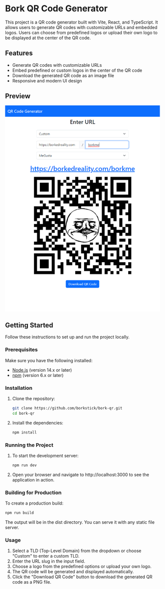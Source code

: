 # Bork QR Code Generator

This project is a QR code generator built with Vite, React, and TypeScript. It allows users to generate QR codes with customizable URLs and embedded logos. Users can choose from predefined logos or upload their own logo to be displayed at the center of the QR code.

## Features

- Generate QR codes with customizable URLs
- Embed predefined or custom logos in the center of the QR code
- Download the generated QR code as an image file
- Responsive and modern UI design

## Preview

![QR Code Generator Preview](./public/screenshot%20v2.png)

## Getting Started

Follow these instructions to set up and run the project locally.

### Prerequisites

Make sure you have the following installed:

- [Node.js](https://nodejs.org/) (version 14.x or later)
- [npm](https://www.npmjs.com/) (version 6.x or later)

### Installation

1. Clone the repository:

    ```bash
    git clone https://github.com/borkstick/bork-qr.git
    cd bork-qr
    ```

2. Install the dependencies:

    ```bash
    npm install
    ```

### Running the Project

1. To start the development server:

    ```bash
    npm run dev
    ```
2. Open your browser and navigate to http://localhost:3000 to see the application in action.

### Building for Production
To create a production build:

```bash
npm run build
```
The output will be in the dist directory. You can serve it with any static file server.

### Usage
1. Select a TLD (Top-Level Domain) from the dropdown or choose "Custom" to enter a custom TLD.
1. Enter the URL slug in the input field.
1. Choose a logo from the predefined options or upload your own logo.
1. The QR code will be generated and displayed automatically.
1. Click the "Download QR Code" button to download the generated QR code as a PNG file.
